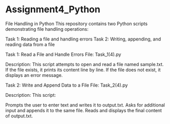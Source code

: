 # Assignment4_Python
File Handling in Python
This repository contains two Python scripts demonstrating file handling operations:

Task 1: Reading a file and handling errors
Task 2: Writing, appending, and reading data from a file

Task 1: Read a File and Handle Errors
File: Task_1(4).py

Description:
This script attempts to open and read a file named sample.txt. If the file exists, it prints its content line by line. If the file does not exist, it displays an error message.

Task 2: Write and Append Data to a File
File: Task_2(4).py

Description:
This script:

Prompts the user to enter text and writes it to output.txt.
Asks for additional input and appends it to the same file.
Reads and displays the final content of output.txt.

